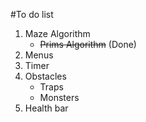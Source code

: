 #To do list
1. Maze Algorithm
	* ~~Prims Algorithm~~ (Done)
2. Menus
3. Timer
4. Obstacles
	* Traps
	* Monsters
5. Health bar
